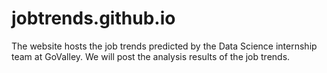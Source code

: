 # jobtrends.github.io
The website hosts the job trends predicted by the Data Science internship team at GoValley.
We will post the analysis results of the job trends.
